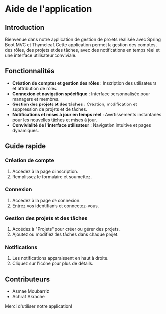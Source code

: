 # Aide de l'application

## Introduction

Bienvenue dans notre application de gestion de projets réalisée avec Spring Boot MVC et Thymeleaf. Cette application permet la gestion des comptes, des rôles, des projets et des tâches, avec des notifications en temps réel et une interface utilisateur conviviale.

## Fonctionnalités

- **Création de comptes et gestion des rôles** : Inscription des utilisateurs et attribution de rôles.
- **Connexion et navigation spécifique** : Interface personnalisée pour managers et membres.
- **Gestion des projets et des tâches** : Création, modification et suppression de projets et de tâches.
- **Notifications et mises à jour en temps réel** : Avertissements instantanés pour les nouvelles tâches et mises à jour.
- **Convivialité de l'interface utilisateur** : Navigation intuitive et pages dynamiques.

## Guide rapide

### Création de compte
1. Accédez à la page d'inscription.
2. Remplissez le formulaire et soumettez.

### Connexion
1. Accédez à la page de connexion.
2. Entrez vos identifiants et connectez-vous.

### Gestion des projets et des tâches
1. Accédez à "Projets" pour créer ou gérer des projets.
2. Ajoutez ou modifiez des tâches dans chaque projet.

### Notifications
1. Les notifications apparaissent en haut à droite.
2. Cliquez sur l'icône pour plus de détails.

## Contributeurs

- Asmae Moubarriz
- Achraf Akrache

Merci d'utiliser notre application!
